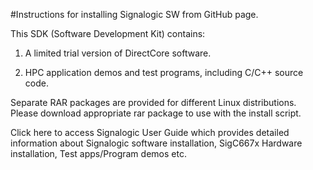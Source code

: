 #Instructions for installing Signalogic SW from GitHub page.

This SDK (Software Development Kit) contains:

1) A limited trial version of DirectCore software.

2) HPC application demos and test programs, including C/C++ source code.

Separate RAR packages are provided for different Linux distributions. Please download appropriate rar package to use with the install script.

Click here to access Signalogic User Guide which provides detailed information about Signalogic software installation, SigC667x Hardware installation, Test apps/Program demos etc.
